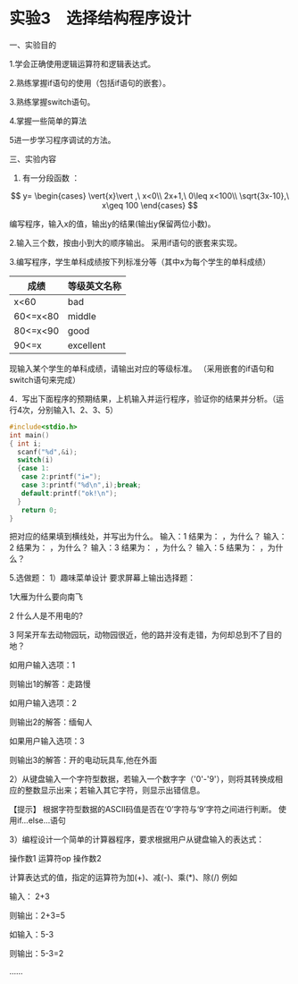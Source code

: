 # 实验3　选择结构程序设计

一、实验目的

1.学会正确使用逻辑运算符和逻辑表达式。

2.熟练掌握if语句的使用（包括if语句的嵌套）。

3.熟练掌握switch语句。

4.掌握一些简单的算法

5进一步学习程序调试的方法。

三、实验内容

1. 有一分段函数 ：

$$
y= \begin{cases} \vert{x}\vert ,\ x<0\\
2x+1,\ 0\leq x<100\\
\sqrt{3x-10},\ x\geq 100
\end{cases}
$$

编写程序，输入x的值，输出y的结果(输出y保留两位小数)。

2.输入三个数，按由小到大的顺序输出。
采用if语句的嵌套来实现。

3.编写程序，学生单科成绩按下列标准分等（其中x为每个学生的单科成绩）

|成绩|等级英文名称 |
|----|----|
|x<60|                 bad |
|60<=x<80 |                 middle|
|80<=x<90|                  good |
|90<=x|                     excellent|

现输入某个学生的单科成绩，请输出对应的等级标准。
（采用嵌套的if语句和switch语句来完成）

4．写出下面程序的预期结果，上机输入并运行程序，验证你的结果并分析。（运行4次，分别输入1、2、3、5）

```c
#include<stdio.h>
int main()
{ int i;
  scanf("%d",&i);
  switch(i)
  {case 1:
   case 2:printf("i=");
   case 3:printf("%d\n",i);break;
   default:printf("ok!\n");
  }
   return 0;
}
```

把对应的结果填到横线处，并写出为什么。
输入：1 结果为：                  ，为什么？
输入：2 结果为：                  ，为什么？
输入：3 结果为：                  ，为什么？
输入：5 结果为：                  ，为什么？

5.选做题：
1）趣味菜单设计
要求屏幕上输出选择题：

1大雁为什么要向南飞

2 什么人是不用电的?

3 阿呆开车去动物园玩，动物园很近，他的路并没有走错，为何却总到不了目的地？

如用户输入选项：1

则输出1的解答：走路慢

 如用户输入选项：2

则输出2的解答：缅甸人  

如果用户输入选项：3

则输出3的解答：开的电动玩具车,他在外面

2）从键盘输入一个字符型数据，若输入一个数字字（'0'-'9'），则将其转换成相应的整数显示出来；若输入其它字符，则显示出错信息。

【提示】 根据字符型数据的ASCII码值是否在‘0’字符与‘9’字符之间进行判断。 使用if…else…语句

3）编程设计一个简单的计算器程序，要求根据用户从键盘输入的表达式：

操作数1  运算符op  操作数2

计算表达式的值，指定的运算符为加(+)、减(-)、乘(*)、除(/)
例如

输入：  2+3

则输出：2+3=5

如输入：5-3

则输出：5-3=2

……
